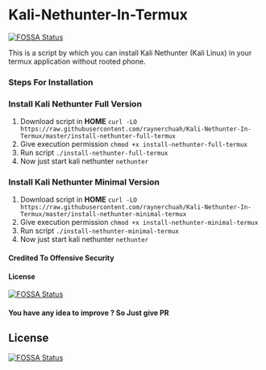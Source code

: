 # Kali-Nethunter-In-Termux
[![FOSSA Status](https://app.fossa.io/api/projects/git%2Bgithub.com%2Fraynerchuah%2FKali-Nethunter-In-Termux.svg?type=shield)](https://app.fossa.io/projects/git%2Bgithub.com%2Fraynerchuah%2FKali-Nethunter-In-Termux?ref=badge_shield)

This is a script by which you can install Kali Nethunter (Kali Linux) in your termux application without rooted phone.
### Steps For Installation
### Install Kali Nethunter Full Version
1. Download script in **HOME** `curl -LO https://raw.githubusercontent.com/raynerchuah/Kali-Nethunter-In-Termux/master/install-nethunter-full-termux`
2. Give execution permission `chmod +x install-nethunter-full-termux`
3. Run script `./install-nethunter-full-termux`
4. Now just start kali nethunter `nethunter`
### Install Kali Nethunter Minimal Version
1. Download script in **HOME** `curl -LO https://raw.githubusercontent.com/raynerchuah/Kali-Nethunter-In-Termux/master/install-nethunter-minimal-termux`
2. Give execution permission `chmod +x install-nethunter-minimal-termux`
3. Run script `./install-nethunter-minimal-termux`
4. Now just start kali nethunter `nethunter`

#### Credited To Offensive Security

#### License

[![FOSSA Status](https://app.fossa.com/api/projects/git%2Bgithub.com%2Fraynerchuah%2FKali-Nethunter-In-Termux.svg?type=large)](https://app.fossa.com/projects/git%2Bgithub.com%2Fraynerchuah%2FKali-Nethunter-In-Termux?ref=badge_large)

#### You have any idea to improve ? So Just give PR


## License
[![FOSSA Status](https://app.fossa.io/api/projects/git%2Bgithub.com%2Fraynerchuah%2FKali-Nethunter-In-Termux.svg?type=large)](https://app.fossa.io/projects/git%2Bgithub.com%2Fraynerchuah%2FKali-Nethunter-In-Termux?ref=badge_large)